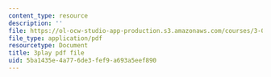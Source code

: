 ```yaml
---
content_type: resource
description: ''
file: https://ol-ocw-studio-app-production.s3.amazonaws.com/courses/3-091sc-introduction-to-solid-state-chemistry-fall-2010/5ba1435e4a776de3fef9a693a5eef890_KlI1duF4K9o.pdf
file_type: application/pdf
resourcetype: Document
title: 3play pdf file
uid: 5ba1435e-4a77-6de3-fef9-a693a5eef890
---
```

